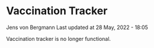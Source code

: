 Vaccination Tracker
================
Jens von Bergmann
Last updated at 28 May, 2022 - 18:05

Vaccination tracker is no longer functional.
